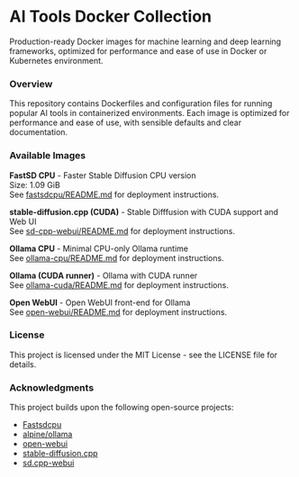 # AI Tools Docker Collection

Production-ready Docker images for machine learning and deep learning frameworks, optimized for performance and ease of use in Docker or Kubernetes environment.

### Overview

This repository contains Dockerfiles and configuration files for running popular AI tools in containerized environments. Each image is optimized for performance and ease of use, with sensible defaults and clear documentation.

### Available Images

**FastSD CPU** - Faster Stable Diffusion CPU version  
Size: 1.09 GiB  
See [fastsdcpu/README.md](https://github.com/z-george-ma/ai-tools/blob/main/fastsdcpu/README.md) for deployment instructions.

**stable-diffusion.cpp (CUDA)** - Stable Difffusion with CUDA support and Web UI  
See [sd-cpp-webui/README.md](https://github.com/z-george-ma/ai-tools/blob/main/sd-cpp-webui/README.md) for deployment instructions.

**Ollama CPU** - Minimal CPU-only Ollama runtime  
See [ollama-cpu/README.md](https://github.com/z-george-ma/ai-tools/blob/main/ollama-cpu/README.md) for deployment instructions.

**Ollama (CUDA runner)** - Ollama with CUDA runner  
See [ollama-cuda/README.md](https://github.com/z-george-ma/ai-tools/blob/main/ollama-cuda/README.md) for deployment instructions.

**Open WebUI** - Open WebUI front-end for Ollama  
See [open-webui/README.md](https://github.com/z-george-ma/ai-tools/blob/main/open-webui/README.md) for deployment instructions.

### License

This project is licensed under the MIT License - see the LICENSE file for details.

### Acknowledgments

This project builds upon the following open-source projects:

- [Fastsdcpu](https://github.com/rupeshs/fastsdcpu)
- [alpine/ollama](https://hub.docker.com/r/alpine/ollama)
- [open-webui](https://github.com/open-webui/open-webui)
- [stable-diffusion.cpp](https://github.com/leejet/stable-diffusion.cpp)
- [sd.cpp-webui](https://github.com/daniandtheweb/sd.cpp-webui)
